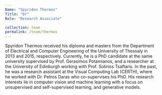 ```yaml
---
Name: "Spyridon Thermos"
Title: "Dr"
Role: "Research Associate"

collection: team
permalink: /team/thermos
---
```

Spyridon Thermos received his diploma and masters from the Department of
Electrical and Computer Engineering of the University of Thessaly in 2013 and
2015, respectively. Currently, he is a PhD candidate at the same university
supervised by Prof. Gerasimos Potamianos, and a researcher at the University of
Edinburgh working with Prof. Sotirios Tsaftaris. In the past, he was a research
assistant at the Visual Computing Lab (CERTH), where he worked with Dr. Petros
Daras who co-supervises his PhD. His research interests lie in computer vision
and machine learning with a focus on unsupervised and self-supervised learning,
and generative models.
